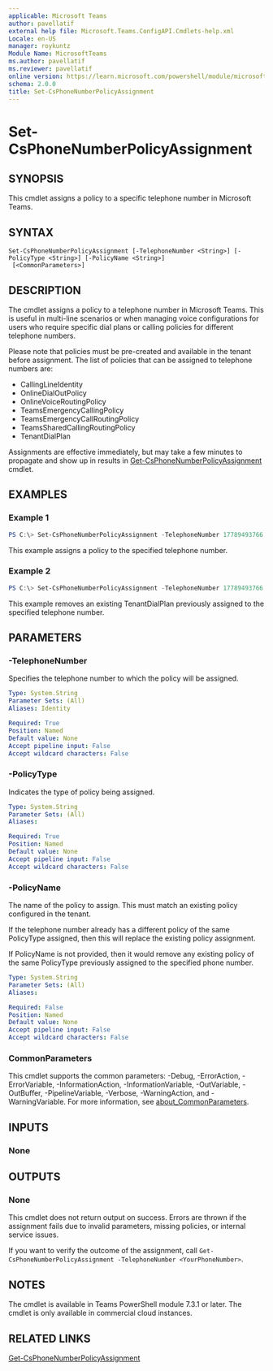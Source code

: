 ```yaml
---
applicable: Microsoft Teams
author: pavellatif
external help file: Microsoft.Teams.ConfigAPI.Cmdlets-help.xml
Locale: en-US
manager: roykuntz
Module Name: MicrosoftTeams
ms.author: pavellatif
ms.reviewer: pavellatif
online version: https://learn.microsoft.com/powershell/module/microsoftteams/set-csphonenumberpolicyassignment
schema: 2.0.0
title: Set-CsPhoneNumberPolicyAssignment
---
```


# Set-CsPhoneNumberPolicyAssignment

## SYNOPSIS
This cmdlet assigns a policy to a specific telephone number in Microsoft Teams.

## SYNTAX
```
Set-CsPhoneNumberPolicyAssignment [-TelephoneNumber <String>] [-PolicyType <String>] [-PolicyName <String>]
 [<CommonParameters>]
```

## DESCRIPTION
The cmdlet assigns a policy to a telephone number in Microsoft Teams. This is useful in multi-line scenarios or when managing voice configurations for users who require specific dial plans or calling policies for different telephone numbers. 

Please note that policies must be pre-created and available in the tenant before assignment. The list of policies that can be assigned to telephone numbers are:
- CallingLineIdentity 
- OnlineDialOutPolicy 
- OnlineVoiceRoutingPolicy 
- TeamsEmergencyCallingPolicy 
- TeamsEmergencyCallRoutingPolicy 
- TeamsSharedCallingRoutingPolicy 
- TenantDialPlan 

Assignments are effective immediately, but may take a few minutes to propagate and show up in results in [Get-CsPhoneNumberPolicyAssignment](./get-csphonenumberpolicyassignment.md) cmdlet.


## EXAMPLES

### Example 1
```powershell
PS C:\> Set-CsPhoneNumberPolicyAssignment -TelephoneNumber 17789493766 -PolicyType TenantDialPlan -PolicyName "US Admins Dial Plan"
```
This example assigns a policy to the specified telephone number.

### Example 2
```powershell
PS C:\> Set-CsPhoneNumberPolicyAssignment -TelephoneNumber 17789493766 -PolicyType TenantDialPlan
```
This example removes an existing TenantDialPlan previously assigned to the specified telephone number.


## PARAMETERS

### -TelephoneNumber
Specifies the telephone number to which the policy will be assigned. 

```yaml
Type: System.String
Parameter Sets: (All)
Aliases: Identity

Required: True
Position: Named
Default value: None
Accept pipeline input: False
Accept wildcard characters: False
```

### -PolicyType
Indicates the type of policy being assigned. 

```yaml
Type: System.String
Parameter Sets: (All)
Aliases:

Required: True
Position: Named
Default value: None
Accept pipeline input: False
Accept wildcard characters: False
```

### -PolicyName
The name of the policy to assign. This must match an existing policy configured in the tenant.

If the telephone number already has a different policy of the same PolicyType assigned, then this will replace the existing policy assignment.

If PolicyName is not provided, then it would remove any existing policy of the same PolicyType previously assigned to the specified phone number.

```yaml
Type: System.String
Parameter Sets: (All)
Aliases:

Required: False
Position: Named
Default value: None
Accept pipeline input: False
Accept wildcard characters: False
```

### CommonParameters
This cmdlet supports the common parameters: -Debug, -ErrorAction, -ErrorVariable, -InformationAction, -InformationVariable, -OutVariable, -OutBuffer, -PipelineVariable, -Verbose, -WarningAction, and -WarningVariable. For more information, see [about_CommonParameters](http://go.microsoft.com/fwlink/?LinkID=113216).

## INPUTS

### None

## OUTPUTS

### None

This cmdlet does not return output on success. Errors are thrown if the assignment fails due to invalid parameters, missing policies, or internal service issues.

If you want to verify the outcome of the assignment, call `Get-CsPhoneNumberPolicyAssignment -TelephoneNumber <YourPhoneNumber>`.

## NOTES
The cmdlet is available in Teams PowerShell module 7.3.1 or later.
The cmdlet is only available in commercial cloud instances.

## RELATED LINKS
[Get-CsPhoneNumberPolicyAssignment](./get-csphonenumberpolicyassignment.md)
